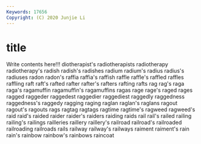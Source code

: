 ```yaml
---
Keywords: 17656
Copyright: (C) 2020 Junjie Li
---
```


# title

Write contents here!!!
diotherapist's 
radiotherapists 
radiotherapy 
radiotherapy's 
radish 
radish's 
radishes 
radium 
radium's
radius 
radius's 
radiuses 
radon 
radon's 
raffia 
raffia's 
raffish 
raffle 
raffle's
raffled 
raffles 
raffling 
raft 
raft's 
rafted 
rafter 
rafter's 
rafters 
rafting
rafts 
rag 
rag's 
raga 
raga's 
ragamuffin 
ragamuffin's 
ragamuffins 
ragas 
rage
rage's 
raged 
rages 
ragged 
raggeder 
raggedest 
raggedier 
raggediest 
raggedly 
raggedness
raggedness's 
raggedy 
ragging 
raging 
raglan 
raglan's 
raglans 
ragout 
ragout's 
ragouts
rags 
ragtag 
ragtags 
ragtime 
ragtime's 
ragweed 
ragweed's 
raid 
raid's 
raided
raider 
raider's 
raiders 
raiding 
raids 
rail 
rail's 
railed 
railing 
railing's
railings 
railleries 
raillery 
raillery's 
railroad 
railroad's 
railroaded 
railroading 
railroads 
rails
railway 
railway's 
railways 
raiment 
raiment's 
rain 
rain's 
rainbow 
rainbow's 
rainbows
raincoat 
